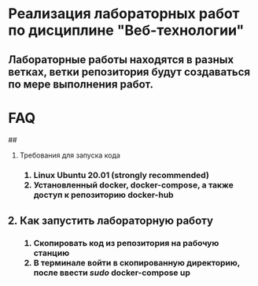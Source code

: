 # Реализация лабораторных работ по дисциплине "Веб-технологии"

## Лабораторные работы находятся в разных ветках, ветки репозитория будут создаваться по мере выполнения работ.

# FAQ

##<ol> <li>Требования для запуска кода</li>
### <ol><li>Linux Ubuntu 20.01 (strongly recommended)</li><li>Установленный docker, docker-compose, а также доступ к репозиторию docker-hub</li></ol>

## <li>Как запустить лабораторную работу</li>
### <ol><li>Скопировать код из репозитория на рабочую станцию</li><li>В терминале войти в скопированную директорию, после ввести *sudo* <strong>docker-compose up</strong></li> </ol>

